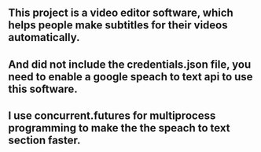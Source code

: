 ## This project is a video editor software, which helps people make subtitles for their videos automatically.

## And did not include the credentials.json file, you need to enable a google speach to text api to use this software.

## I use concurrent.futures for multiprocess programming to make the the speach to text section faster.

